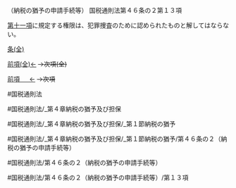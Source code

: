 （納税の猶予の申請手続等）
国税通則法第４６条の２第１３項

[第十一項](国税通則法＿＿＿＿＿第４６条の２第１１項)に規定する権限は、犯罪捜査のために認められたものと解してはならない。

[条(全)](国税通則法＿＿＿＿＿第４６条の２_.md)

[前項(全)←](国税通則法＿＿＿＿＿第４６条の２第１２項_.md)  ~~→次項(全)~~

[前項 　 ←](国税通則法＿＿＿＿＿第４６条の２第１２項.md)  ~~→次項~~



#国税通則法

#国税通則法/_第４章納税の猶予及び担保

#国税通則法/_第４章納税の猶予及び担保/_第１節納税の猶予

#国税通則法/_第４章納税の猶予及び担保/_第１節納税の猶予/第４６条の２（納税の猶予の申請手続等）

#国税通則法/第４６条の２（納税の猶予の申請手続等）

#国税通則法/第４６条の２（納税の猶予の申請手続等）/第１３項

